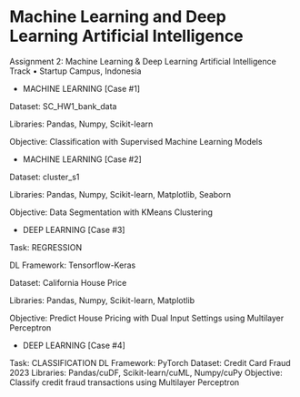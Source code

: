 # Machine Learning and Deep Learning Artificial Intelligence
Assignment 2: Machine Learning &amp; Deep Learning Artificial Intelligence Track • Startup Campus, Indonesia


- MACHINE LEARNING [Case #1]
  
Dataset: SC_HW1_bank_data

Libraries: Pandas, Numpy, Scikit-learn

Objective: Classification with Supervised Machine Learning Models


- MACHINE LEARNING [Case #2]
  
Dataset: cluster_s1

Libraries: Pandas, Numpy, Scikit-learn, Matplotlib, Seaborn

Objective: Data Segmentation with KMeans Clustering


- DEEP LEARNING [Case #3]
  
Task: REGRESSION

DL Framework: Tensorflow-Keras

Dataset: California House Price

Libraries: Pandas, Numpy, Scikit-learn, Matplotlib

Objective: Predict House Pricing with Dual Input Settings using Multilayer Perceptron

- DEEP LEARNING [Case #4]
  
Task: CLASSIFICATION
DL Framework: PyTorch
Dataset: Credit Card Fraud 2023
Libraries: Pandas/cuDF, Scikit-learn/cuML, Numpy/cuPy
Objective: Classify credit fraud transactions using Multilayer Perceptron
